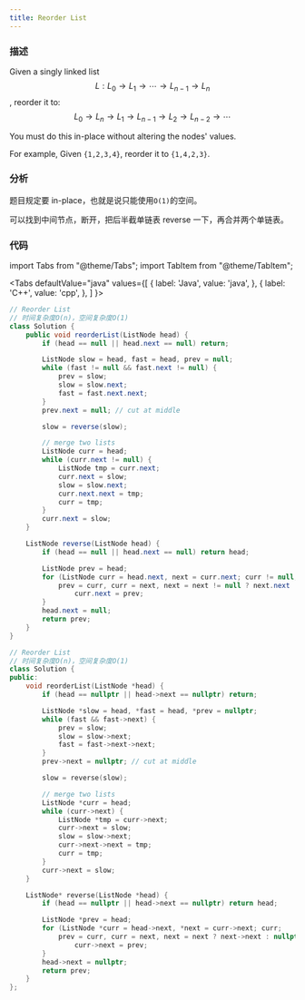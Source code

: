 ```yaml
---
title: Reorder List
---
```


### 描述

Given a singly linked list $$L: L_0 \rightarrow L_1 \rightarrow \cdots \rightarrow L_{n-1} \rightarrow L_n$$,
reorder it to: $$L_0 \rightarrow L_n \rightarrow L_1 \rightarrow L_{n-1} \rightarrow L_2 \rightarrow L_{n-2} \rightarrow \cdots$$

You must do this in-place without altering the nodes' values.

For example,
Given `{1,2,3,4}`, reorder it to `{1,4,2,3}`.

### 分析

题目规定要 in-place，也就是说只能使用`O(1)`的空间。

可以找到中间节点，断开，把后半截单链表 reverse 一下，再合并两个单链表。

### 代码

import Tabs from "@theme/Tabs";
import TabItem from "@theme/TabItem";

<Tabs
defaultValue="java"
values={[
{ label: 'Java', value: 'java', },
{ label: 'C++', value: 'cpp', },
]
}>
<TabItem value="java">

```java
// Reorder List
// 时间复杂度O(n)，空间复杂度O(1)
class Solution {
    public void reorderList(ListNode head) {
        if (head == null || head.next == null) return;

        ListNode slow = head, fast = head, prev = null;
        while (fast != null && fast.next != null) {
            prev = slow;
            slow = slow.next;
            fast = fast.next.next;
        }
        prev.next = null; // cut at middle

        slow = reverse(slow);

        // merge two lists
        ListNode curr = head;
        while (curr.next != null) {
            ListNode tmp = curr.next;
            curr.next = slow;
            slow = slow.next;
            curr.next.next = tmp;
            curr = tmp;
        }
        curr.next = slow;
    }

    ListNode reverse(ListNode head) {
        if (head == null || head.next == null) return head;

        ListNode prev = head;
        for (ListNode curr = head.next, next = curr.next; curr != null;
            prev = curr, curr = next, next = next != null ? next.next : null) {
                curr.next = prev;
        }
        head.next = null;
        return prev;
    }
}
```

</TabItem>
<TabItem value="cpp">

```cpp
// Reorder List
// 时间复杂度O(n)，空间复杂度O(1)
class Solution {
public:
    void reorderList(ListNode *head) {
        if (head == nullptr || head->next == nullptr) return;

        ListNode *slow = head, *fast = head, *prev = nullptr;
        while (fast && fast->next) {
            prev = slow;
            slow = slow->next;
            fast = fast->next->next;
        }
        prev->next = nullptr; // cut at middle

        slow = reverse(slow);

        // merge two lists
        ListNode *curr = head;
        while (curr->next) {
            ListNode *tmp = curr->next;
            curr->next = slow;
            slow = slow->next;
            curr->next->next = tmp;
            curr = tmp;
        }
        curr->next = slow;
    }

    ListNode* reverse(ListNode *head) {
        if (head == nullptr || head->next == nullptr) return head;

        ListNode *prev = head;
        for (ListNode *curr = head->next, *next = curr->next; curr;
            prev = curr, curr = next, next = next ? next->next : nullptr) {
                curr->next = prev;
        }
        head->next = nullptr;
        return prev;
    }
};
```

</TabItem>
</Tabs>
